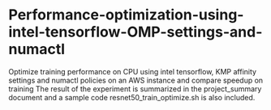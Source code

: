 # Performance-optimization-using-intel-tensorflow-OMP-settings-and-numactl
Optimize training performance on CPU using intel tensorflow, KMP affinity settings and numactl policies on an AWS instance and compare speedup on training
The result of the experiment is summarized in the project_summary document and a sample code resnet50_train_optimize.sh is also included.
